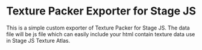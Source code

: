 # Texture Packer Exporter for Stage JS

This is a simple custom exporter of Texture Packer for Stage JS.
The data file will be js file which can easily include your html contain texture data use in Stage JS Texture Atlas.